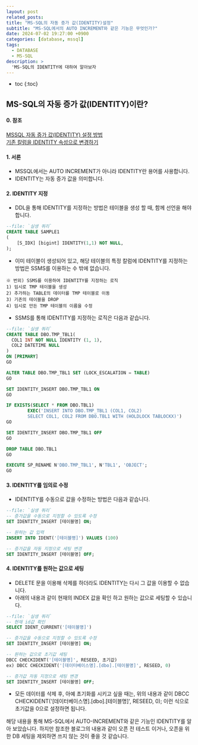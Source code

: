 ```yaml
---
layout: post
related_posts: 
title: "MS-SQL의 자동 증가 값(IDENTITY)설정"
subtitle: "MS-SQL에서의 AUTO INCREMENT와 같은 기능은 무엇인가?"
date: 2024-07-02 19:27:00 +0900
categories: [database, mssql]
tags:
  - DATABASE
  - MS-SQL
description: >
  'MS-SQL의 IDENTITY에 대하여 알아보자
---
```

* toc
{:toc}

## MS-SQL의 자동 증가 값(IDENTITY)이란?

#### 0. 참조
 [MSSQL 자동 증가 값(IDENTITY) 설정 방법](https://travelpark.tistory.com/50)<br>
 [기존 칼럼을 IDENTITY 속성으로 변경하기](https://chozzahacker.blogspot.com/2014/05/alteridentity.html)

#### 1. 서론
-  MSSQL에서는 AUTO INCREMENT가 아니라 IDENTITY란 용어를 사용합니다.
-  IDENTITY는 자동 증가 값을 의미합니다.

#### 2. IDENTITY 지정
-  DDL을 통해 IDENTITY를 지정하는 방법은 테이블을 생성 할 때, 함께 선언을 해야 합니다.

~~~sql
--file: `실생 쿼리`
CREATE TABLE SAMPLE1
(
    [S_IDX] [bigint] IDENTITY(1,1) NOT NULL,
);
~~~

*  이미 테이블이 생성되어 있고, 해당 테이블의 특정 칼럼에 IDENTITY를 지정하는 방법은 SSMS를 이용하는 수 밖에 없습니다. 
```
※ 번외) SSMS를 이용하여 IDENTITY를 지정하는 로직
1) 임시로 TMP 테이블을 생성
2) 추가하는 TABLE의 데이터를 TMP 테이블로 이동
3) 기존의 테이블을 DROP
4) 임시로 만든 TMP 테이블의 이름을 수정
```

- SSMS를 통해 IDENTITY를 지정하는 로직은 다음과 같습니다. 

~~~sql
--file: `실생 쿼리`
CREATE TABLE DBO.TMP_TBL1(
  COL1 INT NOT NULL IDENTITY (1, 1),
  COL2 DATETIME NULL
)
ON [PRIMARY]
GO

ALTER TABLE DBO.TMP_TBL1 SET (LOCK_ESCALATION = TABLE)
GO

SET IDENTITY_INSERT DBO.TMP_TBL1 ON
GO

IF EXISTS(SELECT * FROM DBO.TBL1)
        EXEC('INSERT INTO DBO.TMP_TBL1 (COL1, COL2)
        SELECT COL1, COL2 FROM DBO.TBL1 WITH (HOLDLOCK TABLOCKX)')
GO

SET IDENTITY_INSERT DBO.TMP_TBL1 OFF
GO

DROP TABLE DBO.TBL1
GO

EXECUTE SP_RENAME N'DBO.TMP_TBL1', N'TBL1', 'OBJECT';
GO
~~~

#### 3. IDENTITY를 임의로 수정 
-  IDENTITY를 수동으로 값을 수정하는 방법은 다음과 같습니다. 

~~~sql
--file: `실생 쿼리`
-- 증가값을 수동으로 지정할 수 있도록 수정
SET IDENTITY_INSERT [테이블명] ON;

-- 원하는 값 입력
INSERT INTO IDENT('[테이블명]') VALUES (100)

-- 증가값을 자동 지정으로 세팅 변경
SET IDENTITY_INSERT [테이블명] OFF;
~~~

#### 4. IDENTITY를 원하는 값으로 세팅
-  DELETE 문을 이용해 삭제를 하더라도 IDENTITY는 다시 그 값을 이용할 수 없습니다.
-  아래의 내용과 같이 현재의 INDEX 값을 확인 하고 원하는 값으로 세팅할 수 있습니다. 

~~~sql
--file: `실생 쿼리`
-- 현재 id값 확인
SELECT IDENT_CURRENT('[테이블명]')  

-- 증가값을 수동으로 지정할 수 있도록 수정
SET IDENTITY_INSERT [테이블명] ON;

-- 원하는 값으로 초기값 세팅
DBCC CHECKIDENT('[테이블명]', RESEED, 초기값)
ex) DBCC CHECKIDENT('[데이터베이스명].[dbo].[테이블명]', RESEED, 0)

-- 증가값 자동 지정으로 세팅 변경
SET IDENTITY_INSERT [테이블명] OFF;
~~~

*  모든 데이터를 삭제 후, 아예 초기화를 시키고 싶을 때는, 위의 내용과 같이 DBCC CHECKIDENT('\[데이터베이스명].\[dbo].\[테이블명]', RESEED, 0); 이런 식으로 초기값을 0으로 설정하면 됩니다.

해당 내용을 통해 MS-SQL에서 AUTO-INCREMENT와 같은 기능인 IDENTITY를 알아 보았습니다.
하지만 참조한 블로그의 내용과 같이 오픈 전 테스트 이거나, 오픈을 위한 DB 세팅을 제외하면 쓰지 않는 것이 좋을 것 같습니다.

